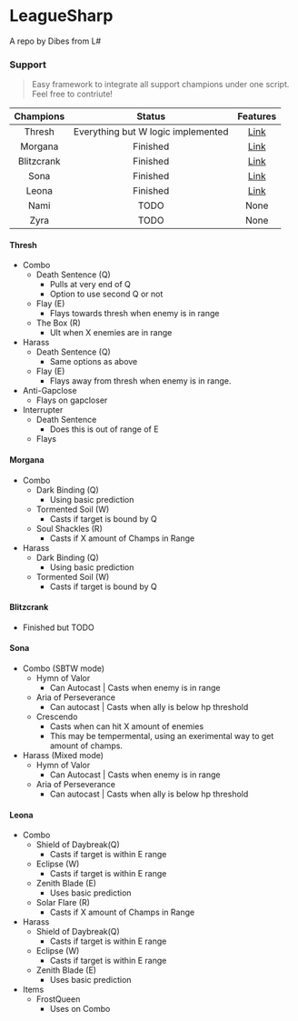 LeagueSharp
===========
A repo by Dibes from L#

### Support

> Easy framework to integrate all support champions under one script. Feel free to contriute!

| Champions  | Status | Features |
| :----------: | :------: | :----: |
| Thresh     | Everything but W logic implemented | [Link](#thresh) |
| Morgana    | Finished | [Link](#morgana) |
| Blitzcrank | Finished | [Link](#blitzcrank) |
| Sona       | Finished  | [Link](#sona) |
| Leona      | Finished  | [Link](#leona) |
| Nami       | TODO      | None |
| Zyra       | TODO      | None |


#### Thresh

  - Combo
    - Death Sentence (Q)
      - Pulls at very end of Q
      - Option to use second Q or not
    - Flay (E)
      - Flays towards thresh when enemy is in range
    - The Box (R)
      - Ult when X enemies are in range
  - Harass
    - Death Sentence (Q)
      - Same options as above
    - Flay (E)
      - Flays away from thresh when enemy is in range.
  - Anti-Gapclose
    - Flays on gapcloser
  - Interrupter
    - Death Sentence
      - Does this is out of range of E
    - Flays
  
#### Morgana

  - Combo
    - Dark Binding (Q)
      - Using basic prediction
    - Tormented Soil (W)
      - Casts if target is bound by Q
    - Soul Shackles (R)
      - Casts if X amount of Champs in Range
  - Harass
    - Dark Binding (Q)
      - Using basic prediction
    - Tormented Soil (W)
      - Casts if target is bound by Q

#### Blitzcrank

  - Finished but TODO

#### Sona

  - Combo (SBTW mode)
    - Hymn of Valor
      - Can Autocast | Casts when enemy is in range
    - Aria of Perseverance
      - Can autocast | Casts when ally is below hp threshold
    - Crescendo
      - Casts when can hit X amount of enemies
      - This may be tempermental, using an exerimental way to get amount of champs.
  - Harass (Mixed mode)
    - Hymn of Valor
      - Can Autocast | Casts when enemy is in range
    - Aria of Perseverance
      - Can autocast | Casts when ally is below hp threshold

#### Leona

  - Combo
    - Shield of Daybreak(Q)
      - Casts if target is within E range
    - Eclipse (W)
      - Casts if target is within E range
	- Zenith Blade (E)
	  - Uses basic prediction
    - Solar Flare (R)
      - Casts if X amount of Champs in Range
  - Harass
    - Shield of Daybreak(Q)
      - Casts if target is within E range
    - Eclipse (W)
      - Casts if target is within E range
	- Zenith Blade (E)
	  - Uses basic prediction
  - Items
    - FrostQueen
	  - Uses on Combo
